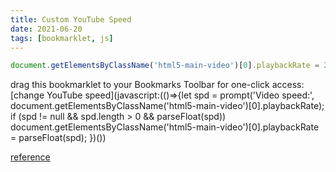 ```yaml
---
title: Custom YouTube Speed
date: 2021-06-20
tags: [bookmarklet, js]
---
```


```javascript
document.getElementsByClassName('html5-main-video')[0].playbackRate = 2.0
```

drag this bookmarklet to your Bookmarks Toolbar for one-click access: [change YouTube speed](javascript:(()=>{let spd = prompt('Video speed:', document.getElementsByClassName('html5-main-video')[0].playbackRate); if (spd != null && spd.length > 0 && parseFloat(spd)) document.getElementsByClassName('html5-main-video')[0].playbackRate = parseFloat(spd); })())

[reference](https://webapps.stackexchange.com/questions/9948/speed-up-youtube-playback)
